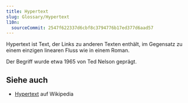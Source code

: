 ```yaml
---
title: Hypertext
slug: Glossary/Hypertext
l10n:
  sourceCommit: 2547f622337d6cbf8c3794776b17ed377d6aad57
---
```


Hypertext ist Text, der Links zu anderen Texten enthält, im Gegensatz zu einem einzigen linearen Fluss wie in einem Roman.

Der Begriff wurde etwa 1965 von Ted Nelson geprägt.

## Siehe auch

- [Hypertext](https://en.wikipedia.org/wiki/Hypertext) auf Wikipedia
